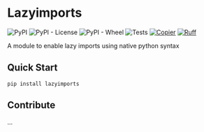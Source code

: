 # Lazyimports
![PyPI](https://img.shields.io/pypi/v/lazyimports)
![PyPI - License](https://img.shields.io/pypi/l/lazyimports)
![PyPI - Wheel](https://img.shields.io/pypi/wheel/lazyimports)
![Tests](https://github.com/hmiladhia/lazyimports/actions/workflows/tests.yml/badge.svg)
[![Copier](https://img.shields.io/endpoint?url=https://raw.githubusercontent.com/copier-org/copier/master/img/badge/badge-grayscale-inverted-border-orange.json)](https://github.com/copier-org/copier)
[![Ruff](https://img.shields.io/endpoint?url=https://raw.githubusercontent.com/astral-sh/ruff/main/assets/badge/v2.json)](https://github.com/astral-sh/ruff)

A module to enable lazy imports using native python syntax

## Quick Start

```
pip install lazyimports
```

## Contribute
...
